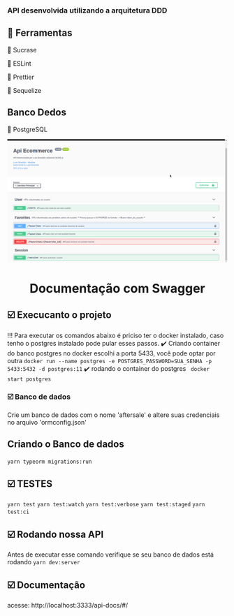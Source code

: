 ### API desenvolvida utilizando a arquitetura DDD


## :wrench: Ferramentas
:large_orange_diamond: Sucrase

:large_orange_diamond: ESLint

:large_orange_diamond: Prettier

:large_orange_diamond: Sequelize


## Banco Dedos
:paperclip: PostgreSQL



<div align="center" , dis>
<img width="900px" src="./img/doc.png">
    <h1 align="center">
        Documentação com Swagger
    </h1>
</div>


## :ballot_box_with_check: Execucanto o projeto
!!! Para executar os comandos abaixo é priciso ter o docker instalado, caso tenho o postgres instalado pode pular esses passos.
:heavy_check_mark: Criando container do banco postgres no docker
 escolhi a porta 5433, você pode optar por outra
``` docker run --name postgres -e POSTGRES_PASSWORD=SUA_SENHA -p 5433:5432 -d postgres:11 ```
:heavy_check_mark: rodando o container do postgres
```  docker start postgres ```


### :ballot_box_with_check: Banco de dados
<p> Crie um banco de dados com o nome 'aftersale' e altere suas credenciais no arquivo 'ormconfig.json' </p>

## Criando o Banco de dados
``` yarn typeorm migrations:run ```

## :ballot_box_with_check: TESTES
``` yarn test ```
``` yarn test:watch ```
``` yarn test:verbose ```
``` yarn test:staged ```
``` yarn test:ci ```

## :ballot_box_with_check: Rodando nossa API
Antes de executar esse comando verifique se seu banco de dados está rodando
``` yarn dev:server ``` 

## :ballot_box_with_check: Documentação 
 acesse: http://localhost:3333/api-docs/#/ 